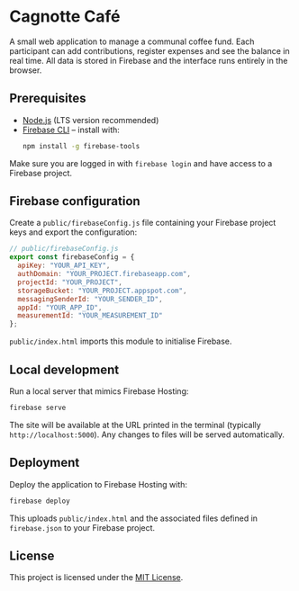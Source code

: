 # Cagnotte Café

A small web application to manage a communal coffee fund. Each participant can add contributions, register expenses and see the balance in real time. All data is stored in Firebase and the interface runs entirely in the browser.

## Prerequisites

- [Node.js](https://nodejs.org/) (LTS version recommended)
- [Firebase CLI](https://firebase.google.com/docs/cli) – install with:
  ```bash
  npm install -g firebase-tools
  ```

Make sure you are logged in with `firebase login` and have access to a Firebase project.

## Firebase configuration

Create a `public/firebaseConfig.js` file containing your Firebase project keys and export the configuration:

```javascript
// public/firebaseConfig.js
export const firebaseConfig = {
  apiKey: "YOUR_API_KEY",
  authDomain: "YOUR_PROJECT.firebaseapp.com",
  projectId: "YOUR_PROJECT",
  storageBucket: "YOUR_PROJECT.appspot.com",
  messagingSenderId: "YOUR_SENDER_ID",
  appId: "YOUR_APP_ID",
  measurementId: "YOUR_MEASUREMENT_ID"
};
```

`public/index.html` imports this module to initialise Firebase.

## Local development

Run a local server that mimics Firebase Hosting:

```bash
firebase serve
```

The site will be available at the URL printed in the terminal (typically `http://localhost:5000`). Any changes to files will be served automatically.

## Deployment

Deploy the application to Firebase Hosting with:

```bash
firebase deploy
```

This uploads `public/index.html` and the associated files defined in `firebase.json` to your Firebase project.

## License

This project is licensed under the [MIT License](LICENSE).

